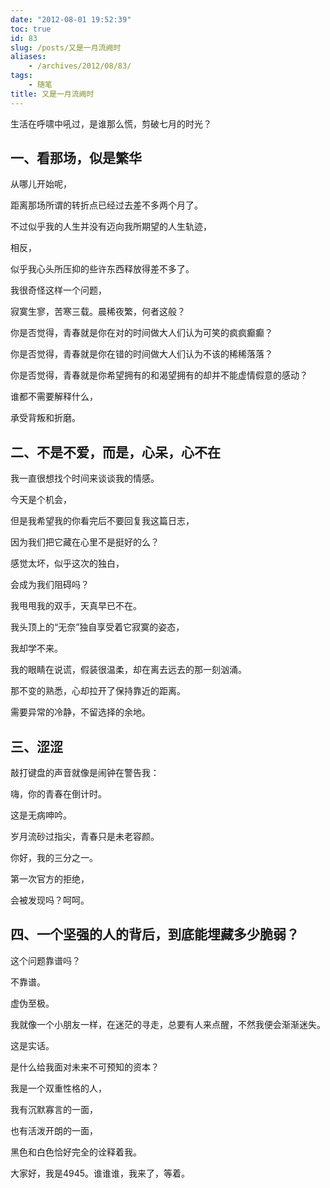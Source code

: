 ```yaml
---
date: "2012-08-01 19:52:39"
toc: true
id: 83
slug: /posts/又是一月流阙时
aliases:
    - /archives/2012/08/83/
tags:
    - 随笔
title: 又是一月流阙时
---
```


生活在呼啸中吼过，是谁那么慌，剪破七月的时光？

## 一、看那场，似是繁华

从哪儿开始呢，

距离那场所谓的转折点已经过去差不多两个月了。

不过似乎我的人生并没有迈向我所期望的人生轨迹，

相反，

似乎我心头所压抑的些许东西释放得差不多了。

我很奇怪这样一个问题，

寂寞生寥，苦寒三载。晨稀夜繁，何者这般？

你是否觉得，青春就是你在对的时间做大人们认为可笑的疯疯癫癫？

你是否觉得，青春就是你在错的时间做大人们认为不该的稀稀落落？

你是否觉得，青春就是你希望拥有的和渴望拥有的却并不能虚情假意的感动？

谁都不需要解释什么，

承受背叛和折磨。

## 二、不是不爱，而是，心呆，心不在

我一直很想找个时间来谈谈我的情感。

今天是个机会，

但是我希望我的你看完后不要回复我这篇日志，

因为我们把它藏在心里不是挺好的么？

感觉太坏，似乎这次的独白，

会成为我们阻碍吗？

我甩甩我的双手，天真早已不在。

我头顶上的“无奈”独自享受着它寂寞的姿态，

我却学不来。

我的眼睛在说谎，假装很温柔，却在离去远去的那一刻汹涌。

那不变的熟悉，心却拉开了保持靠近的距离。

需要异常的冷静，不留选择的余地。

## 三、涩涩

敲打键盘的声音就像是闹钟在警告我：

嗨，你的青春在倒计时。

这是无病呻吟。

岁月流砂过指尖，青春只是未老容颜。

你好，我的三分之一。

第一次官方的拒绝，

会被发现吗？呵呵。

## 四、一个坚强的人的背后，到底能埋藏多少脆弱？

这个问题靠谱吗？

不靠谱。

虚伪至极。

我就像一个小朋友一样，在迷茫的寻走，总要有人来点醒，不然我便会渐渐迷失。

这是实话。

是什么给我面对未来不可预知的资本？

我是一个双重性格的人，

我有沉默寡言的一面，

也有活泼开朗的一面，

黑色和白色恰好完全的诠释着我。

大家好，我是4945。谁谁谁，我来了，等着。